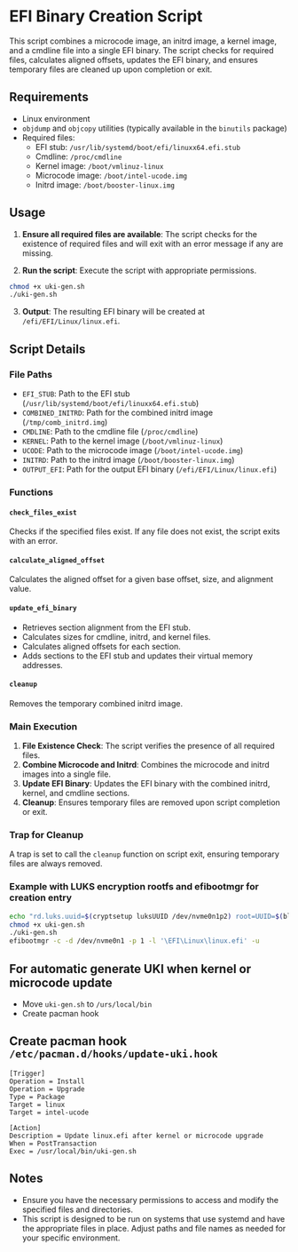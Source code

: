 # EFI Binary Creation Script

This script combines a microcode image, an initrd image, a kernel image, and a cmdline file into a single EFI binary. The script checks for required files, calculates aligned offsets, updates the EFI binary, and ensures temporary files are cleaned up upon completion or exit.

## Requirements

- Linux environment
- `objdump` and `objcopy` utilities (typically available in the `binutils` package)
- Required files:
  - EFI stub: `/usr/lib/systemd/boot/efi/linuxx64.efi.stub`
  - Cmdline: `/proc/cmdline`
  - Kernel image: `/boot/vmlinuz-linux`
  - Microcode image: `/boot/intel-ucode.img`
  - Initrd image: `/boot/booster-linux.img`

## Usage

1. **Ensure all required files are available**: The script checks for the existence of required files and will exit with an error message if any are missing.

2. **Run the script**: Execute the script with appropriate permissions.
```bash
chmod +x uki-gen.sh
./uki-gen.sh
```

3. **Output**: The resulting EFI binary will be created at `/efi/EFI/Linux/linux.efi`.

## Script Details

### File Paths

- `EFI_STUB`: Path to the EFI stub (`/usr/lib/systemd/boot/efi/linuxx64.efi.stub`)
- `COMBINED_INITRD`: Path for the combined initrd image (`/tmp/comb_initrd.img`)
- `CMDLINE`: Path to the cmdline file (`/proc/cmdline`)
- `KERNEL`: Path to the kernel image (`/boot/vmlinuz-linux`)
- `UCODE`: Path to the microcode image (`/boot/intel-ucode.img`)
- `INITRD`: Path to the initrd image (`/boot/booster-linux.img`)
- `OUTPUT_EFI`: Path for the output EFI binary (`/efi/EFI/Linux/linux.efi`)

### Functions

#### `check_files_exist`

Checks if the specified files exist. If any file does not exist, the script exits with an error.

#### `calculate_aligned_offset`

Calculates the aligned offset for a given base offset, size, and alignment value.

#### `update_efi_binary`

- Retrieves section alignment from the EFI stub.
- Calculates sizes for cmdline, initrd, and kernel files.
- Calculates aligned offsets for each section.
- Adds sections to the EFI stub and updates their virtual memory addresses.

#### `cleanup`

Removes the temporary combined initrd image.

### Main Execution

1. **File Existence Check**: The script verifies the presence of all required files.
2. **Combine Microcode and Initrd**: Combines the microcode and initrd images into a single file.
3. **Update EFI Binary**: Updates the EFI binary with the combined initrd, kernel, and cmdline sections.
4. **Cleanup**: Ensures temporary files are removed upon script completion or exit.

### Trap for Cleanup

A trap is set to call the `cleanup` function on script exit, ensuring temporary files are always removed.

### Example with LUKS encryption rootfs and efibootmgr for creation entry

```bash
echo "rd.luks.uuid=$(cryptsetup luksUUID /dev/nvme0n1p2) root=UUID=$(blkid -s UUID -o value /dev/mapper/rootfs)" > /proc/cmdline
chmod +x uki-gen.sh
./uki-gen.sh
efibootmgr -c -d /dev/nvme0n1 -p 1 -l '\EFI\Linux\linux.efi' -u
```

## For automatic generate UKI when kernel or microcode update

- Move `uki-gen.sh` to `/urs/local/bin`
- Create pacman hook

## Create pacman hook `/etc/pacman.d/hooks/update-uki.hook`

```
[Trigger]
Operation = Install
Operation = Upgrade
Type = Package
Target = linux
Target = intel-ucode

[Action]
Description = Update linux.efi after kernel or microcode upgrade
When = PostTransaction
Exec = /usr/local/bin/uki-gen.sh
```

## Notes

- Ensure you have the necessary permissions to access and modify the specified files and directories.
- This script is designed to be run on systems that use systemd and have the appropriate files in place. Adjust paths and file names as needed for your specific environment.
